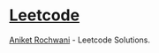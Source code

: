 # [Leetcode](https://leetcode.com/aniket_rochwani)
[Aniket Rochwani](https://leetcode.com/aniket_rochwani) - Leetcode Solutions.
